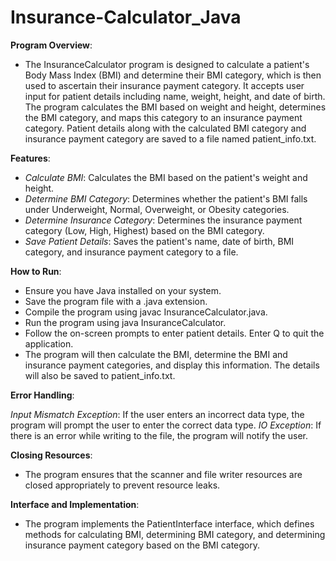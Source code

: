 # Insurance-Calculator_Java

**Program Overview**:

- The InsuranceCalculator program is designed to calculate a patient's Body Mass Index (BMI) and determine their BMI category, which is then used to ascertain their insurance payment category. It accepts user input for patient details including name, weight, height, and date of birth. The program calculates the BMI based on weight and height, determines the BMI category, and maps this category to an insurance payment category. Patient details along with the calculated BMI category and insurance payment category are saved to a file named patient_info.txt.

**Features**:

- _Calculate BMI_: Calculates the BMI based on the patient's weight and height.
- _Determine BMI Category_: Determines whether the patient's BMI falls under Underweight, Normal, Overweight, or Obesity categories.
- _Determine Insurance Category_: Determines the insurance payment category (Low, High, Highest) based on the BMI category.
- _Save Patient Details_: Saves the patient's name, date of birth, BMI category, and insurance payment category to a file.

**How to Run**:

- Ensure you have Java installed on your system.
- Save the program file with a .java extension.
- Compile the program using javac InsuranceCalculator.java.
- Run the program using java InsuranceCalculator.
- Follow the on-screen prompts to enter patient details. Enter Q to quit the application.
- The program will then calculate the BMI, determine the BMI and insurance payment categories, and display this information. The details will also be saved to patient_info.txt.

**Error Handling**:

_Input Mismatch Exception_: If the user enters an incorrect data type, the program will prompt the user to enter the correct data type.
_IO Exception_: If there is an error while writing to the file, the program will notify the user.

**Closing Resources**:

- The program ensures that the scanner and file writer resources are closed appropriately to prevent resource leaks.

**Interface and Implementation**:

- The program implements the PatientInterface interface, which defines methods for calculating BMI, determining BMI category, and determining insurance payment category based on the BMI category.
